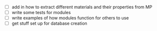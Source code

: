 - [ ] add in how to extract different materials and their properties from MP
- [ ] write some tests for modules
- [ ] write examples of how modules function for others to use
- [ ] get stuff set up for database creation
